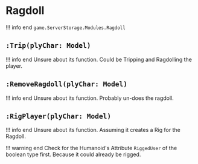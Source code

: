 # Ragdoll
!!! info end
    ``game.ServerStorage.Modules.Ragdoll``


## `:Trip(plyChar: Model)`
!!! info end
    Unsure about its function. Could be Tripping and Ragdolling the player.


## `:RemoveRagdoll(plyChar: Model)`
!!! info end
    Unsure about its function. Probably un-does the ragdoll.


## `:RigPlayer(plyChar: Model)`
!!! info end
    Unsure about its function. Assuming it creates a Rig for the Ragdoll.

!!! warning end
    Check for the Humanoid's Attribute ``RiggedUser`` of the boolean type first. Because it could already be rigged.
